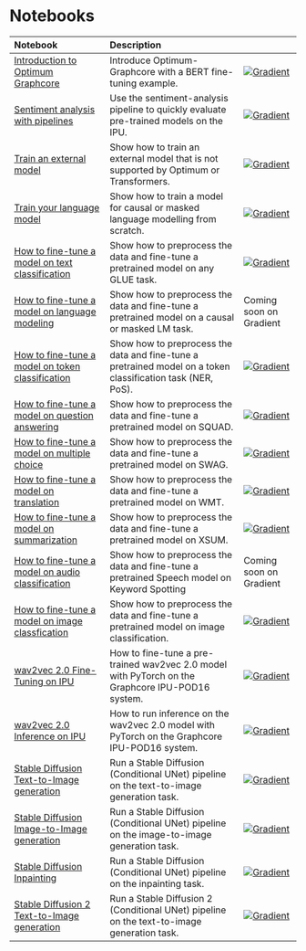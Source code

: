 # Notebooks

| Notebook     |      Description      | |
|:----------|:-------------|:-------------|
| [Introduction to Optimum Graphcore](introduction_to_optimum_graphcore.ipynb) |  Introduce Optimum-Graphcore with a BERT fine-tuning example. | [![Gradient](https://assets.paperspace.io/img/gradient-badge.svg)](https://ipu.dev/3W9wwAD) |
| [Sentiment analysis with pipelines](introduction_to_optimum_graphcore.ipynb) |  Use the sentiment-analysis pipeline to quickly evaluate pre-trained models on the IPU. | [![Gradient](https://assets.paperspace.io/img/gradient-badge.svg)](https://ipu.dev/3W3vMgx) |
| [Train an external model](external_model.ipynb) | Show how to train an external model that is not supported by Optimum or Transformers. | [![Gradient](https://assets.paperspace.io/img/gradient-badge.svg)](https://ipu.dev/3Fz3Aeq) |
| [Train your language model](language_modelling_from_scratch.ipynb) | Show how to train a model for causal or masked language modelling from scratch. | [![Gradient](https://assets.paperspace.io/img/gradient-badge.svg)](https://ipu.dev/3WmYcld) |
| [How to fine-tune a model on text classification](text_classification.ipynb) | Show how to preprocess the data and fine-tune a pretrained model on any GLUE task. | [![Gradient](https://assets.paperspace.io/img/gradient-badge.svg)](https://ipu.dev/3FwGEw9) |
| [How to fine-tune a model on language modeling](language_modeling.ipynb)| Show how to preprocess the data and fine-tune a pretrained model on a causal or masked LM task. | Coming soon on Gradient |
| [How to fine-tune a model on token classification](token_classification.ipynb) | Show how to preprocess the data and fine-tune a pretrained model on a token classification task (NER, PoS). | [![Gradient](https://assets.paperspace.io/img/gradient-badge.svg)](https://ipu.dev/3W0avEi) |
| [How to fine-tune a model on question answering](question_answering.ipynb)| Show how to preprocess the data and fine-tune a pretrained model on SQUAD. | [![Gradient](https://assets.paperspace.io/img/gradient-badge.svg)](https://ipu.dev/3FwGEfD) |
| [How to fine-tune a model on multiple choice](multiple_choice.ipynb)| Show how to preprocess the data and fine-tune a pretrained model on SWAG. | [![Gradient](https://assets.paperspace.io/img/gradient-badge.svg)](https://ipu.dev/3Fz8qZ4) |
| [How to fine-tune a model on translation](translation.ipynb) | Show how to preprocess the data and fine-tune a pretrained model on WMT. | [![Gradient](https://assets.paperspace.io/img/gradient-badge.svg)](https://ipu.dev/3j5y7ZE) |
| [How to fine-tune a model on summarization](summarization.ipynb) | Show how to preprocess the data and fine-tune a pretrained model on XSUM. | [![Gradient](https://assets.paperspace.io/img/gradient-badge.svg)](https://ipu.dev/3FXrRfz) |
| [How to fine-tune a model on audio classification](audio_classification.ipynb)| Show how to preprocess the data and fine-tune a pretrained Speech model on Keyword Spotting | Coming soon on Gradient |
| [How to fine-tune a model on image classfication](image_classification.ipynb) |  Show how to preprocess the data and fine-tune a pretrained model on image classification. | [![Gradient](https://assets.paperspace.io/img/gradient-badge.svg)](https://ipu.dev/3YOs4Js) |
| [wav2vec 2.0 Fine-Tuning on IPU](wav2vec2/wav2vec2-fine-tuning-checkpoint.ipynb) |  How to fine-tune a pre-trained wav2vec 2.0 model with PyTorch on the Graphcore IPU-POD16 system.| [![Gradient](https://assets.paperspace.io/img/gradient-badge.svg)](https://ipu.dev/3WsskMd) |
| [wav2vec 2.0 Inference on IPU](wav2vec2/wav2vec2-inference-checkpoint.ipynb) |  How to run inference on the wav2vec 2.0 model with PyTorch on the Graphcore IPU-POD16 system.| [![Gradient](https://assets.paperspace.io/img/gradient-badge.svg)](https://ipu.dev/3W4juV4) |
[Stable Diffusion Text-to-Image generation](stable_diffusion/text_to_image.ipynb) | Run a Stable Diffusion (Conditional UNet) pipeline on the text-to-image generation task. | [![Gradient](https://assets.paperspace.io/img/gradient-badge.svg)](https://ipu.dev/3FzCfsz) |
[Stable Diffusion Image-to-Image generation](stable_diffusion/image_to_image.ipynb) | Run a Stable Diffusion (Conditional UNet) pipeline on the image-to-image generation task. | [![Gradient](https://assets.paperspace.io/img/gradient-badge.svg)](https://ipu.dev/3hyUGWe) |
[Stable Diffusion Inpainting](stable_diffusion/inpainting.ipynb) | Run a Stable Diffusion (Conditional UNet) pipeline on the inpainting task. | [![Gradient](https://assets.paperspace.io/img/gradient-badge.svg)](https://ipu.dev/3FXrYYx) |
[Stable Diffusion 2 Text-to-Image generation](stable_diffusion/text_to_image_sd2.ipynb) | Run a Stable Diffusion 2 (Conditional UNet) pipeline on the text-to-image generation task. | [![Gradient](https://assets.paperspace.io/img/gradient-badge.svg)](https://ipu.dev/3hyUK8q) |